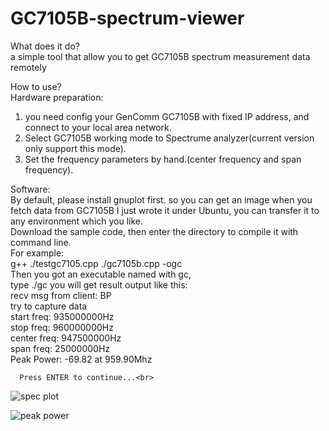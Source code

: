 # GC7105B-spectrum-viewer<br>

What does it do?<br>
  a simple tool that allow you to get GC7105B spectrum measurement data remotely<br>
  
How to use?<br>
  Hardware preparation: <br>
  1) you need config your GenComm GC7105B with fixed IP address, and connect to your local area network.<br>
  2) Select GC7105B working mode to Spectrume analyzer(current version only support this mode).<br>
  3) Set the frequency parameters by hand.(center frequency and span frequency).<br>
  
  Software:<br>
    By default, please install gnuplot first.  so you can get an image when you fetch data from GC7105B
    I just wrote it under Ubuntu, you can transfer it to any environment which you like.<br>
    Download the sample code, then enter the directory to compile it with command line.<br>
    For example: <br>
    g++ ./testgc7105.cpp ./gc7105b.cpp -ogc<br>
    Then you got an executable named with gc, <br>
    type ./gc <enter>you will get result output like this:<br>
      recv msg from client: BP<br>
      try to capture data<br>
      start  freq: 935000000Hz<br>
      stop   freq: 960000000Hz<br>
      center freq: 947500000Hz<br>
      span   freq: 25000000Hz<br>
      Peak Power: -69.82 at 959.90Mhz<br>
  
      Press ENTER to continue...<br>
  
![spec plot](https://user-images.githubusercontent.com/118705092/203482865-1693bded-622d-473b-8262-587cf7a7b0d4.png)

![peak power](https://user-images.githubusercontent.com/118705092/203482877-279d652a-b4aa-48b6-b02b-08b97e540ddc.png)

